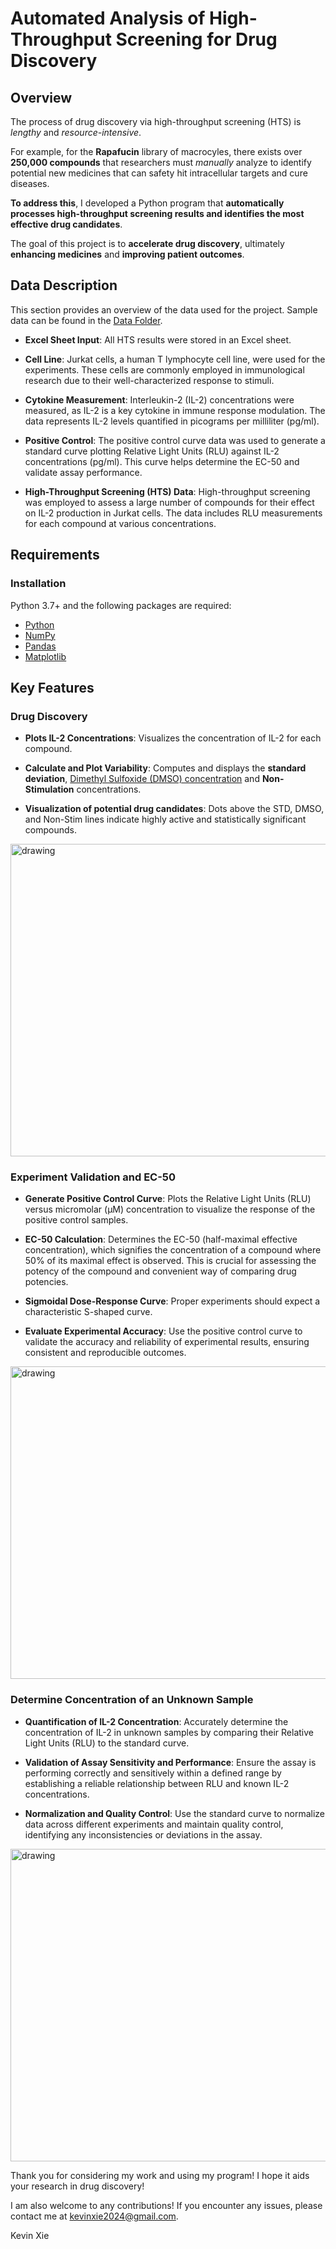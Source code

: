 # Automated Analysis of High-Throughput Screening for Drug Discovery 

## Overview
The process of drug discovery via high-throughput screening (HTS) is *lengthy* and *resource-intensive*.

For example, for the **Rapafucin** library of macrocyles, there exists over **250,000 compounds** that researchers must *manually* analyze to identify potential new medicines that can safety hit intracellular targets and cure diseases.

**To address this**, I developed a Python program that **automatically processes high-throughput screening results and identifies the most effective drug candidates**.

The goal of this project is to **accelerate drug discovery**, ultimately **enhancing medicines** and **improving patient outcomes**.

## Data Description
This section provides an overview of the data used for the project. Sample data can be found in the [Data Folder](https://github.com/kevinxie06/Data-Analysis-Project/blob/main/Data/IL-2%20CBLB%20Jurkat%20HTS%20Jurkat%20Pharmaron%20Array%2020uM.xlsx).

- **Excel Sheet Input**: All HTS results were stored in an Excel sheet.

- **Cell Line**: Jurkat cells, a human T lymphocyte cell line, were used for the experiments. These cells are commonly employed in immunological research due to their well-characterized response to stimuli.

- **Cytokine Measurement**: Interleukin-2 (IL-2) concentrations were measured, as IL-2 is a key cytokine in immune response modulation. The data represents IL-2 levels quantified in picograms per milliliter (pg/ml).

- **Positive Control**: The positive control curve data was used to generate a standard curve plotting Relative Light Units (RLU) against IL-2 concentrations (pg/ml). This curve helps determine the EC-50 and validate assay performance.

- **High-Throughput Screening (HTS) Data**: High-throughput screening was employed to assess a large number of compounds for their effect on IL-2 production in Jurkat cells. The data includes RLU measurements for each compound at various concentrations.


## Requirements
### Installation
Python 3.7+ and the following packages are required:
- [Python](https://www.python.org/downloads/)
- [NumPy](https://numpy.org/)
- [Pandas](https://pandas.pydata.org/)
- [Matplotlib](https://matplotlib.org/)


## Key Features
### Drug Discovery

- **Plots IL-2 Concentrations**: Visualizes the concentration of IL-2 for each compound.

- **Calculate and Plot Variability**: Computes and displays the **standard deviation**, [Dimethyl Sulfoxide (DMSO) concentration](https://www.acs.org/molecule-of-the-week/archive/d/dimethyl-sulfoxide.html#:~:text=In%20the%201960s%2C%20scientists%20observed,systems%20(i.e.%2C%20patches).) and **Non-Stimulation** concentrations.

- **Visualization of potential drug candidates**: Dots above the STD, DMSO, and Non-Stim lines indicate highly active and statistically significant compounds.

<img src="Scatterplot.png" alt="drawing" width="800" height = "500"/>

### Experiment Validation and EC-50

- **Generate Positive Control Curve**: Plots the Relative Light Units (RLU) versus micromolar (µM) concentration to visualize the response of the positive control samples.

- **EC-50 Calculation**: Determines the EC-50 (half-maximal effective concentration), which signifies the concentration of a compound where 50% of its maximal effect is observed. This is crucial for assessing the potency of the compound and convenient way of comparing drug potencies.

- **Sigmoidal Dose-Response Curve**: Proper experiments should expect a characteristic S-shaped curve.

- **Evaluate Experimental Accuracy**: Use the positive control curve to validate the accuracy and reliability of experimental results, ensuring consistent and reproducible outcomes.

<img src="Positive Control Curve.png" alt="drawing" width="800" height = "500"/>

### Determine Concentration of an Unknown Sample

- **Quantification of IL-2 Concentration**: Accurately determine the concentration of IL-2 in unknown samples by comparing their Relative Light Units (RLU) to the standard curve.

- **Validation of Assay Sensitivity and Performance**: Ensure the assay is performing correctly and sensitively within a defined range by establishing a reliable relationship between RLU and known IL-2 concentrations.

- **Normalization and Quality Control**: Use the standard curve to normalize data across different experiments and maintain quality control, identifying any inconsistencies or deviations in the assay.


<img src="Standard Curve Plot.png" alt="drawing" width="800" height = "500"/>


Thank you for considering my work and using my program! I hope it aids your research in drug discovery!

I am also welcome to any contributions! If you encounter any issues, please contact me at kevinxie2024@gmail.com.

Kevin Xie

